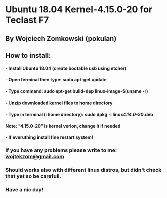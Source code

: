 # Ubuntu 18.04 Kernel-4.15.0-20 for Teclast F7

## By Wojciech Zomkowski (pokulan)

## How to install:
#### - Install Ubuntu 18.04 (create bootable usb using etcher)
#### - Open terminal then type: sudo apt-get update
#### - Type command: sudo apt-get build-dep linux-image-$(uname -r)
#### - Unzip downloaded kernel files to home directory
#### - Type in terminal (i home directory): sudo dpkg -i linux*4.14.0-20*.deb
#### Note: "4.15.0-20" is kernel verion, change it if needed
#### - If everuthing install fine restart system! 

### If you have any problems please write to me: wojtekzom@gmail.com
### Should works also with different linux distros, but didn't check that yet so be carefull.
### Have a nic day!
